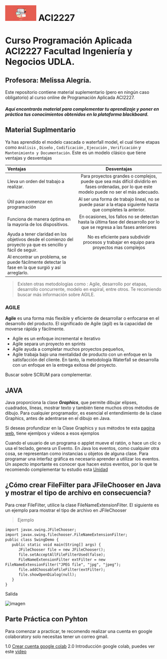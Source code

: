 # <img aling src="https://github.com/malegria01/ACI2227/blob/main/img/programacion.jpg" alt="drawing" width="100">  ACI2227  
 


# Curso Programación Aplicada ACI2227 Facultad Ingeniería y Negocios UDLA.

## Profesora: Melissa Alegría. 

Este repositorio contiene material suplementario (pero en ningún caso obligatorio) al curso online de Programación Aplicada ACI2227.
 
##### Aquí encontrarás material para complementar tu aprendizaje y poner en práctica tus conocimientos obtenidos en la plataforma blackboard.


## Material Suplmentario 

Ya has aprendido el modelo cascada o waterfall model, el cual tiene etapas como ```Análisis``` , ```Diseño``` , ```Codificación``` , ```Ejecución``` , ```Verificación``` y ```Mantenimiento y Documentación```.
Este es un modelo clásico que tiene ventajas y desventajas

| Ventajas| Desventajas         
|:--------------------|:--------------------:|
| Lleva un orden del trabajo a realizar. |  Para proyectos grandes o complejos, puede que sea más difícil dividirlo en fases ordenadas, por lo que este modelo puede no ser el más adecuado.
| Útil para comenzar en programación | Al ser una forma de trabajo lineal, no  se puede pasar a la etapa siguiente hasta que completes la anterior.
| Funciona de manera óptima en la mayoría de los dispositivos. | En ocasiones, los fallos no se detectan hasta la última fase del desarrollo por lo que  se regresa a las fases anteriores
| Ayuda a tener claridad en los objetivos desde el comienzo del proyecto ya que es sencillo y fácil de seguir. | No es eficiente para subdividir procesos y trabajar en equipo para proyectos mas complejos
|Al encontrar un problema, se puede fácilmente detectar la fase en la que surgió y así arreglarlo.


> Existen otras metodologías como : 
Agile, desarrollo por etapas, desarrollo concurrente, modelo en espiral, entre otros. Te recomiendo buscar más información sobre AGILE.

### AGILE
**Agile** es una forma más flexible y eficiente de desarrollar o enfocarse en el desarrollo del producto. El significado de Agile (ágil) es la capacidad de moverse rápida y fácilmente.

* Agile es un enfoque incremental e iterativo
* Agile separa un proyecto en sprints
* Agile ayuda a completar muchos proyectos pequeños, 
* Agile trabaja bajo una mentalidad de producto con un enfoque en la satisfacción del cliente. En tanto, la metodología Waterfall se desarrolla con un enfoque en la entrega exitosa del proyecto.

Buscar sobre SCRUM para complementar.


## JAVA
Java proporciona la clase ***Graphics***, que permite dibujar elipses, cuadrados, líneas, mostrar texto y también tiene muchos otros métodos de dibujo. Para cualquier programador, es esencial el entendimiento de la clase Graphics, antes de adentrarse en el dibujo en Java.

Si deseas profundizar en la Clase Graphics y sus métodos te esta [pagina web](https://www.tutorialesprogramacionya.com/javaya/detalleconcepto.php?codigo=130&punto=&inicio=), tiene ejemlpos y videos a esos ejemplos


Cuando el usuario de un programa o applet mueve el ratón, o hace un clic o usa el teclado, genera un Evento. En Java los eventos, como cualquier otra cosa, se representan como instancias u objetos de alguna clase. Para programar una interfaz gráfica es necesario aprender a utilizar los eventos.
Un aspecto importante es conocer que hacen estos eventos, por lo que te recomiendo complementar tu estudio esta [Unidad](https://arquimedes.matem.unam.mx/pasados/java_profundizacion/index4.htm)


## ¿Cómo crear FileFilter para JFileChooser en Java y mostrar el tipo de archivo en consecuencia?

Para crear FileFilter, utilice la clase FileNameExtensionFilter. El siguiente es un ejemplo para mostrar el tipo de archivo en JFileChooser

>Ejemplo

```
import javax.swing.JFileChooser;
import javax.swing.filechooser.FileNameExtensionFilter;
public class SwingDemo {
   public static void main(String[] args) {
      JFileChooser file = new JFileChooser();
      file.setAcceptAllFileFilterUsed(false);
      FileNameExtensionFilter extFilter = new FileNameExtensionFilter("JPEG file", "jpg", "jpeg");
      file.addChoosableFileFilter(extFilter);
      file.showOpenDialog(null);
   }
}

```

Salida

![imagen](https://user-images.githubusercontent.com/8738096/161644808-c647794e-41ee-43a5-8bee-befe4de77821.png)



## Parte Práctica con Pyhton

Para comenzar a practicar, te recomendo realizar una cuenta en google colaboratory  solo necesitas tener un correo gmail. 

1.0 [Crear cuenta google colab](https://colab.research.google.com/)
2.0 Introducción google colab, puedes ver este [video](https://www.youtube.com/watch?v=8VFYs3Ot_aA)

